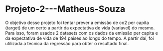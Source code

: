 # Projeto-2---Matheus-Souza

O objetivo desse projeto foi tentar prever a emissão de co2 per capita (target) de um certo a partir da expectativa de vida (variavel) do mesmo. Para isso, foram usados 2 datasets com os dados da emissão per capita e da expectativa de vida de 194 países ao longo do tempo. A partir daí, foi utilizada a tecnica da regressão para obter o resultado final.
